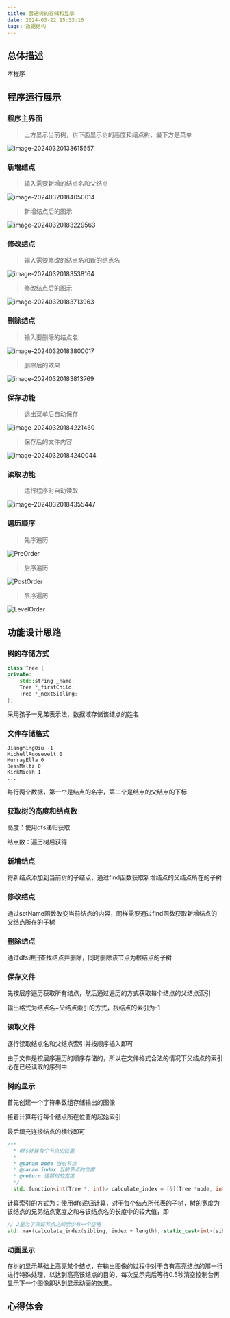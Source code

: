 ```yaml
---
title: 普通树的存储和显示
date: 2024-03-22 15:33:16
tags: 数据结构
---
```


## 总体描述

本程序

## 程序运行展示

### 程序主界面 

> 上方显示当前树，树下面显示树的高度和结点树，最下方是菜单

![image-20240320133615657](普通树的存储和显示/image-20240320133615657.png)

### 新增结点

> 输入需要新增的结点名和父结点

![image-20240320184050014](普通树的存储和显示/image-20240320184050014-1092834.png)

> 新增结点后的图示

![image-20240320183229563](普通树的存储和显示/image-20240320183229563-1092834.png)

### 修改结点

> 输入需要修改的结点名和新的结点名

![image-20240320183538164](普通树的存储和显示/image-20240320183538164-1092834.png)

> 修改结点后的图示

![image-20240320183713963](普通树的存储和显示/image-20240320183713963-1092834.png)

### 删除结点

> 输入要删除的结点名

![image-20240320183800017](普通树的存储和显示/image-20240320183800017-1092834.png)

> 删除后的效果

![image-20240320183813769](普通树的存储和显示/image-20240320183813769-1092834.png)

### 保存功能

> 退出菜单后自动保存

![image-20240320184221460](普通树的存储和显示/image-20240320184221460-1092834.png)

> 保存后的文件内容

![image-20240320184240044](普通树的存储和显示/image-20240320184240044-1092834.png)

### 读取功能

> 运行程序时自动读取

![image-20240320184355447](普通树的存储和显示/image-20240320184355447-1092834.png)

### 遍历顺序

> 先序遍历

![PreOrder](普通树的存储和显示/PreOrder-1092834.gif)

> 后序遍历

![PostOrder](普通树的存储和显示/PostOrder-1092834.gif)

> 层序遍历

![LevelOrder](普通树的存储和显示/LevelOrder-1092834.gif)

## 功能设计思路

### 树的存储方式

```c++
class Tree {
private:
    std::string _name;
    Tree *_firstChild;
    Tree *_nextSibling;
};
```

采用孩子一兄弟表示法，数据域存储该结点的姓名

### 文件存储格式

```
JiangMingQiu -1
MichellRoosevelt 0
MurrayElla 0
BessMaltz 0
KirkMicah 1
...
```

每行两个数据，第一个是结点的名字，第二个是结点的父结点的下标

### 获取树的高度和结点数

高度：使用dfs递归获取

结点数：遍历树后获得

### 新增结点

将新结点添加到当前树的子结点，通过find函数获取新增结点的父结点所在的子树

### 修改结点

通过setName函数改变当前结点的内容，同样需要通过find函数获取新增结点的父结点所在的子树

### 删除结点

通过dfs递归查找结点并删除，同时删除该节点为根结点的子树

### 保存文件

先按层序遍历获取所有结点，然后通过遍历的方式获取每个结点的父结点索引

输出格式为结点名+父结点索引的方式，根结点的索引为-1

### 读取文件

逐行读取结点名和父结点索引并按顺序插入即可

由于文件是按层序遍历的顺序存储的，所以在文件格式合法的情况下父结点的索引必在已经读取的序列中

### 树的显示

首先创建一个字符串数组存储输出的图像

接着计算每行每个结点所在位置的起始索引

最后填充连接结点的横线即可

```c++
/**
  * dfs计算每个节点的位置
  *
  * @param node 当前节点
  * @param index 当前节点的位置
  * @return 这颗树的宽度
  */
  std::function<int(Tree *, int)> calculate_index = [&](Tree *node, int index) {...}
```

计算索引的方式为：使用dfs递归计算，对于每个结点所代表的子树，树的宽度为该结点的兄弟结点宽度之和与该结点名的长度中的较大值，即

```c++
// 2是为了保证节点之间至少有一个空格
std::max(calculate_index(sibling, index + length), static_cast<int>(sibling->getName().length() + 2));
```

### 动画显示

在树的显示基础上高亮某个结点，在输出图像的过程中对于含有高亮结点的那一行进行特殊处理，以达到高亮该结点的目的，每次显示完后等待0.5秒清空控制台再显示下一个图像即达到显示动画的效果。

## 心得体会


